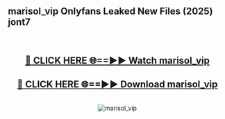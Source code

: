 <h2>marisol_vip Onlyfans Leaked New Files (2025) jont7</h2>
<br>
<div align="center">
<h2><a href="https://mediafiles.top/marisol_vip&ref=git" rel="nofollow">🔴 CLICK HERE 🌐==►► Watch marisol_vip</a></h2>
<h2><a href="https://mediafiles.top/marisol_vip&ref=git" rel="nofollow">🔴 CLICK HERE 🌐==►► Download marisol_vip</a></h2>
<br>
<a href="https://mediafiles.top/marisol_vip&ref=git" rel="nofollow" data-target="animated-image.originalLink"><img src="https://i.ibb.co.com/xMMVF88/686577567.gif" alt="marisol_vip" style="max-width: 100%; display: inline-block;" data-target="animated-image.originalImage"></a>
</div>
<br>
<br>